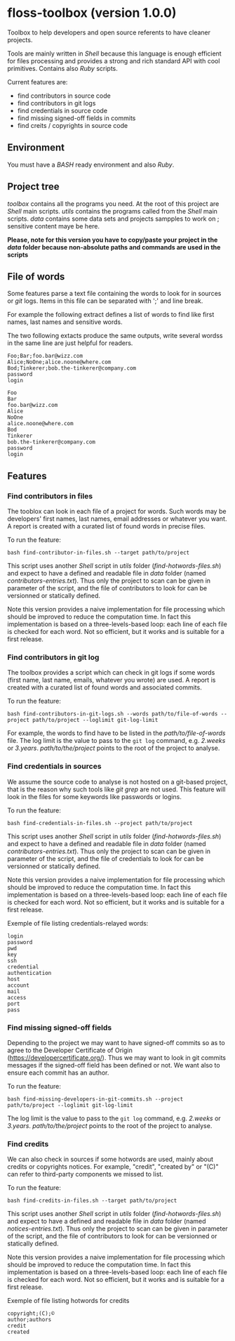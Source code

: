 # floss-toolbox (version 1.0.0)

Toolbox to help developers and open source referents to have cleaner projects.

Tools are mainly written in _Shell_ because this language is enough efficient for files processing and provides a strong and rich standard API with cool primitives. Contains also _Ruby_ scripts.

Current features are:
* find contributors in source code
* find contributors in git logs
* find credentials in source code
* find missing signed-off fields in commits
* find creits / copyrights in source code

## Environment

You must have a _BASH_ ready environment and also _Ruby_.

## Project tree

_toolbox_ contains all the programs you need. At the root of this project are _Shell_ main scripts.
_utils_ contains the programs called from the _Shell_ main scripts.
_data_ contains some data sets and projects sampples to work on ; sensitive content maye be here.

**Please, note for this version you have to copy/paste your project in the _data_ folder because non-absolute paths and commands are used in the scripts**

## File of words

Some features parse a text file containing the words to look for in sources or _git_ logs.
Items in this file can be separated with ';' and line break.

For example the following extract defines a list of words to find like first names, last names and sensitive words.

The two following extacts produce the same outputs, write several wordss in the same line are just helpful for readers.

```
Foo;Bar;foo.bar@wizz.com
Alice;NoOne;alice.noone@where.com
Bod;Tinkerer;bob.the-tinkerer@company.com
password
login
```

```
Foo
Bar
foo.bar@wizz.com
Alice
NoOne
alice.noone@where.com
Bod
Tinkerer
bob.the-tinkerer@company.com
password
login
```

## Features

### Find contributors in files

The tooblox can look in each file of a project for words.
Such words may be developers' first names, last names, email addresses or whatever you want.
A report is created with a curated list of found words in precise files.

To run the feature:
```shell
bash find-contributor-in-files.sh --target path/to/project
```

This script uses another _Shell_ script in _utils_ folder (_find-hotwords-files.sh_) and expect to have a defined and readable file in _data_ folder (named _contributors-entries.txt_). Thus only the project to scan can be given in parameter of the script, and the file of contributors to look for can be versionned or statically defined.

Note this version provides a naive implementation for file processing which should be improved to reduce the computation time.
In fact this implementation is based on a three-levels-based loop: each line of each file is checked for each word.
Not so efficient, but it works and is suitable for a first release.

### Find contributors in git log

The toolbox provides a script which can check in git logs if some words (first name, last name, emails, whatever you wrote) are used.
A report is created with a curated list of found words and associated commits.

To run the feature:
```shell
bash find-contributors-in-git-logs.sh --words path/to/file-of-words --project path/to/project --loglimit git-log-limit
```

For example, the words to find have to be listed in the _path/to/file-of-words_ file.
The log limit is the value to pass to the `git log` command, e.g. _2.weeks_ or _3.years_.
_path/to/the/project_ points to the root of the project to analyse.

### Find credentials in sources

We assume the source code to analyse is not hosted on a git-based project, that is the reason why such tools like _git grep_ are not used.
This feature will look in the files for some keywords like passwords or logins.

To run the feature:
```shell
bash find-credentials-in-files.sh --project path/to/project
```

This script uses another _Shell_ script in _utils_ folder (_find-hotwords-files.sh_) and expect to have a defined and readable file in _data_ folder (named _contributors-entries.txt_). Thus only the project to scan can be given in parameter of the script, and the file of credentials to look for can be versionned or statically defined.

Note this version provides a naive implementation for file processing which should be improved to reduce the computation time.
In fact this implementation is based on a three-levels-based loop: each line of each file is checked for each word.
Not so efficient, but it works and is suitable for a first release.

Exemple of file listing credentials-relayed words:
```
login
password
pwd
key
ssh
credential
authentication
host
account
mail
access
port
pass
```

### Find missing signed-off fields

Depending to the project we may want to have signed-off commits so as to agree to the Developer Certificate of Origin (https://developercertificate.org/).
Thus we may want to look in git commits messages if the signed-off field has been defined or not.
We want also to ensure each commit has an author.

To run the feature:
```shell
bash find-missing-developers-in-git-commits.sh --project path/to/project --loglimit git-log-limit
```

The log limit is the value to pass to the `git log` command, e.g. _2.weeks_ or _3.years_.
_path/to/the/project_ points to the root of the project to analyse.

### Find credits

We can also check in sources if some hotwords are used, mainly about credits or copyrights notices.
For example, "credit", "created by" or "(C)" can refer to third-party components we missed to list.

To run the feature:
```shell
bash find-credits-in-files.sh --target path/to/project
```

This script uses another _Shell_ script in _utils_ folder (_find-hotwords-files.sh_) and expect to have a defined and readable file in _data_ folder (named _notices-entries.txt_). Thus only the project to scan can be given in parameter of the script, and the file of contributors to look for can be versionned or statically defined.

Note this version provides a naive implementation for file processing which should be improved to reduce the computation time.
In fact this implementation is based on a three-levels-based loop: each line of each file is checked for each word.
Not so efficient, but it works and is suitable for a first release.

Exemple of file listing hotwords for credits
```
copyright;(C);©
author;authors
credit
created
```
